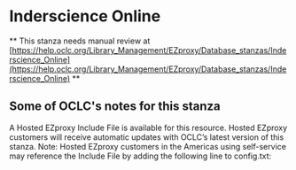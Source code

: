 # Inderscience Online
** This stanza needs manual review at [https://help.oclc.org/Library_Management/EZproxy/Database_stanzas/Inderscience_Online](https://help.oclc.org/Library_Management/EZproxy/Database_stanzas/Inderscience_Online) **

## Some of OCLC's notes for this stanza

A Hosted EZproxy Include File is available for this resource. Hosted EZproxy customers will receive automatic updates with OCLC&rsquo;s latest version of this stanza. Note: Hosted EZproxy customers in the Americas using self-service may reference the Include File by adding the following line to config.txt:

&nbsp;
